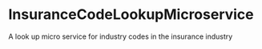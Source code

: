 # InsuranceCodeLookupMicroservice
A look up micro service for industry codes in the insurance industry
